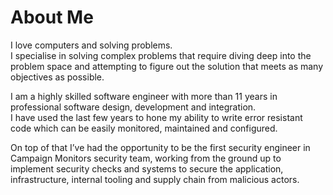 # About Me
I love computers and solving problems.  
I specialise in solving complex problems that require diving deep into the problem space and attempting to figure out the solution that meets as many objectives as possible.
 
I am a highly skilled software engineer with more than 11 years in professional software design, development and integration.  
I have used the last few years to hone my ability to write error resistant code which can be easily monitored, maintained and configured.
 
On top of that I’ve had the opportunity to be the first security engineer in Campaign Monitors security team, working from the ground up to implement security checks and systems to secure the application, infrastructure, internal tooling and supply chain from malicious actors.